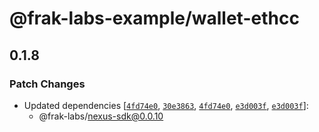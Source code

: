 # @frak-labs-example/wallet-ethcc

## 0.1.8

### Patch Changes

- Updated dependencies [[`4fd74e0`](https://github.com/frak-id/wallet/commit/4fd74e03d93584109e9a308900fc4a30f517724c), [`30e3863`](https://github.com/frak-id/wallet/commit/30e3863dfdbfa80d319d988226b64d73c668a7bf), [`4fd74e0`](https://github.com/frak-id/wallet/commit/4fd74e03d93584109e9a308900fc4a30f517724c), [`e3d003f`](https://github.com/frak-id/wallet/commit/e3d003f046b5215c83711af7758da76002216617), [`e3d003f`](https://github.com/frak-id/wallet/commit/e3d003f046b5215c83711af7758da76002216617)]:
  - @frak-labs/nexus-sdk@0.0.10
